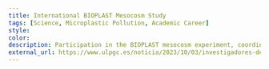 ```yaml
---
title: International BIOPLAST Mesocosm Study
tags: [Science, Microplastic Pollution, Academic Career]
style: 
color: 
description: Participation in the BIOPLAST mesocosm experiment, coordinated by ULPGC’s ECOAQUA/EOMAR institute, focusing on controlled fish trials to evaluate how biodegradable and conventional plastics affect marine ecosystems and community dynamics.
external_url: https://www.ulpgc.es/noticia/2023/10/03/investigadores-del-instituto-ecoaqua-lidera-experimento-internacional-investigar
---
```

